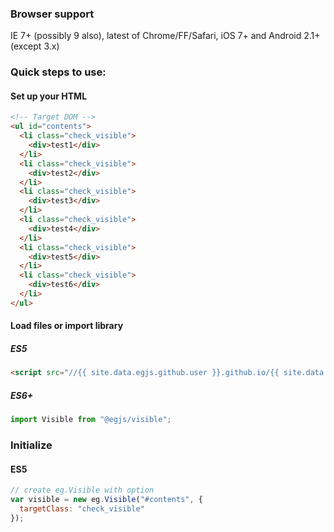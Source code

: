 ### Browser support
IE 7+ (possibly 9 also), latest of Chrome/FF/Safari, iOS 7+ and Android 2.1+ (except 3.x)

### Quick steps to use:


#### Set up your HTML

``` html
<!-- Target DOM -->
<ul id="contents">
  <li class="check_visible">
    <div>test1</div>
  </li>
  <li class="check_visible">
    <div>test2</div>
  </li>
  <li class="check_visible">
    <div>test3</div>
  </li>
  <li class="check_visible">
    <div>test4</div>
  </li>
  <li class="check_visible">
    <div>test5</div>
  </li>
  <li class="check_visible">
    <div>test6</div>
  </li>
</ul>
```

#### Load files or import library


##### ES5
``` html
<script src="//{{ site.data.egjs.github.user }}.github.io/{{ site.data.egjs.github.repo }}/{{ site.data.egjs.download.production }}"></script>
```

##### ES6+
``` js
import Visible from "@egjs/visible";
```

### Initialize

#### ES5
``` js
// create eg.Visible with option
var visible = new eg.Visible("#contents", {
  targetClass: "check_visible"
});
```
